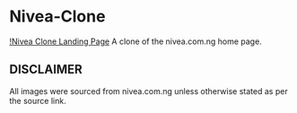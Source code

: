 # Nivea-Clone

[!Nivea Clone Landing Page](./images/landing-page.png)
A clone of the nivea.com.ng home page.

## DISCLAIMER
All images were sourced from nivea.com.ng unless otherwise stated as per the source link.

